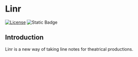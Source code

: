 # Linr

[![License](https://img.shields.io/badge/license-AGPL-blue.svg)](https://github.com/DittmerK/Linr/blob/master/LICENSE.md)
![Static Badge](https://img.shields.io/badge/Code%20Coverage-86%25-green)

## Introduction

Linr is a new way of taking line notes for theatrical productions. 
